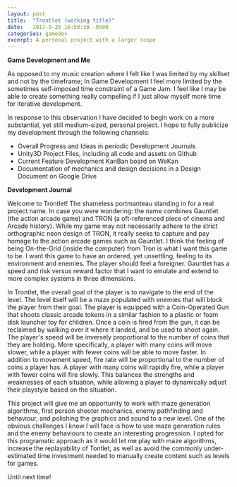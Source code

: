```yaml
---
layout: post
title:  "Trontlet (working title)"
date:   2017-9-25 16:58:38 -0500
categories: gamedev
excerpt: A personal project with a larger scope
---
```



**Game Development and Me**

As opposed to my music creation where I felt like I was limited by my skillset and not by the timeframe; In Game Development I feel more limited by the sometimes self-imposed time constraint of a Game Jam. I feel like I may be able to create something really compelling if I just allow myself more time for iterative development.

In response to this observation I have decided to begin work on a more substantial, yet still medium-sized, personal project. I hope to fully publicize my development through the following channels:
+ Overall Progress and Ideas in periodic Development Journals
+ Unity3D Project Files, including all code and assets on Github
+ Current Feature Development KanBan board on WeKan
+ Documentation of mechanics and design decisions in a Design Document on Google Drive

**Development Journal**

Welcome to Trontlet! The shameless portmanteau standing in for a real project name. In case you were wondering: the name combines Gauntlet (the action arcade game) and TRON (a oft-referenced piece of cinema and Arcade history). While my game may not necessarily adhere to the strict orthographic neon design of TRON, it really seeks to capture and pay homage to the action arcade games such as Gauntlet. I think the feeling of being On-the-Grid (inside the computer) from Tron is what I want this game to be. I want this game to have an ordered, yet unsettling, feeling to its environment and enemies. The player should feel a foreigner. Gauntlet has a speed and risk versus reward factor that I want to emulate and extend to more complex systems in three dimensions.

In Trontlet, the overall goal of the player is to navigate to the end of the level. The level itself will be a maze populated with enemies that will block the player from their goal. The player is equipped with a Coin-Operated Gun that shoots classic arcade tokens in a similar fashion to a plastic or foam disk launcher toy for children. Once a coin is fired from the gun, it can be reclaimed by walking over it where it landed, and be used to shoot again. The player's speed will be inversely proportional to the number of coins that they are holding. More specifically, a player with many coins will move slower, while a player with fewer coins will be able to move faster. In addition to movement speed, fire rate will be proportional to the number of coins a player has. A player with many coins will rapidly fire, while a player with fewer coins will fire slowly. This balances the strengths and weaknesses of each situation, while allowing a player to dynamically adjust their playstyle based on the situation.

This project will give me an opportunity to work with maze generation algorithms, first person shooter mechanics, enemy pathfinding and behaviour, and polishing the graphics and sound to a new level. One of the obvious challenges I know I will face is how to use maze generation rules and the enemy behaviours to create an interesting progression. I opted for this programatic approach as it would let me play with maze algorithms, increase the replayability of Tontlet, as well as avoid the commonly under-estimated time investment needed to manually create content such as levels for games.

Until next time!

